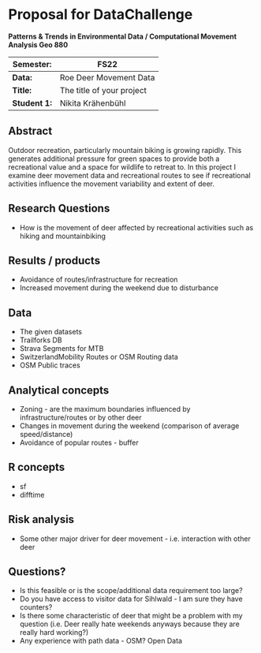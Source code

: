 # Proposal for DataChallenge

**Patterns & Trends in Environmental Data / Computational Movement
Analysis Geo 880**

| Semester:      | FS22                              |
|----------------|---------------------------------- |
| **Data:**      | Roe Deer Movement Data            |
| **Title:**     | The title of your project         |
| **Student 1:** | Nikita Krähenbühl                |

## Abstract 
<!-- (50-60 words) -->
Outdoor recreation, particularly mountain biking is growing rapidly. This generates additional pressure for green spaces to provide both a recreational value and a space for wildlife to retreat to. In this project I examine deer movement data and recreational routes to see if recreational activities influence the movement variability and extent of deer.

## Research Questions
<!-- (50-60 words) -->
- How is the movement of deer affected by recreational activities such as hiking and mountainbiking

## Results / products
<!-- What do you expect, anticipate? -->
- Avoidance of routes/infrastructure for recreation
- Increased movement during the weekend due to disturbance

## Data
<!-- What data will you use? Will you require additional context data? Where do you get this data from? Do you already have all the data? -->
- The given datasets
- Trailforks DB
- Strava Segments for MTB
- SwitzerlandMobility Routes or OSM Routing data
- OSM Public traces

## Analytical concepts
<!-- Which analytical concepts will you use? What conceptual movement spaces and respective modelling approaches of trajectories will you be using? What additional spatial analysis methods will you be using? -->
- Zoning - are the maximum boundaries influenced by infrastructure/routes or by other deer
- Changes in movement during the weekend (comparison of average speed/distance)
- Avoidance of popular routes - buffer


## R concepts
<!-- Which R concepts, functions, packages will you mainly use. What additional spatial analysis methods will you be using? -->
- sf
- difftime


## Risk analysis
<!-- What could be the biggest challenges/problems you might face? What is your plan B? -->
- Some other major driver for deer movement - i.e. interaction with other deer

## Questions? 
<!-- Which questions would you like to discuss at the coaching session? -->
- Is this feasible or is the scope/additional data requirement too large?
- Do you have access to visitor data for Sihlwald - I am sure they have counters?
- Is there some characteristic of deer that might be a problem with my question (i.e. Deer really hate weekends anyways because they are really hard working?)
- Any experience with path data - OSM? Open Data